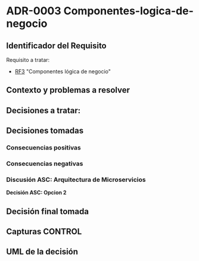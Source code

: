 # ADR-0003 Componentes-logica-de-negocio

## Identificador del Requisito

Requisito a tratar: 
* [RF3](../Requisitos/rf3.md) "Componentes lógica de negocio"



## Contexto y problemas a resolver



## Decisiones a tratar:





## Decisiones tomadas



### Consecuencias positivas <!-- optional -->



### Consecuencias negativas <!-- optional -->


### Discusión ASC: Arquitectura de Microservicios

**Decisión ASC: Opcion 2**

## Decisión final tomada



## Capturas CONTROL 


## UML de la decisión






